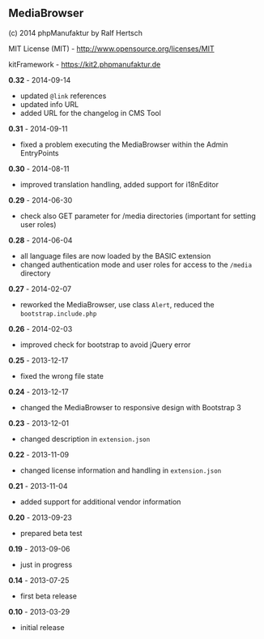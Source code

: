 ## MediaBrowser

(c) 2014 phpManufaktur by Ralf Hertsch

MIT License (MIT) - <http://www.opensource.org/licenses/MIT>

kitFramework - <https://kit2.phpmanufaktur.de>

**0.32** - 2014-09-14

* updated `@link` references
* updated info URL
* added URL for the changelog in CMS Tool

**0.31** - 2014-09-11

* fixed a problem executing the MediaBrowser within the Admin EntryPoints

**0.30** - 2014-08-11

* improved translation handling, added support for i18nEditor

**0.29** - 2014-06-30

* check also GET parameter for /media directories (important for setting user roles)

**0.28** - 2014-06-04

* all language files are now loaded by the BASIC extension
* changed authentication mode and user roles for access to the `/media` directory

**0.27** - 2014-02-07

* reworked the MediaBrowser, use class `Alert`, reduced the `bootstrap.include.php`

**0.26** - 2014-02-03

* improved check for bootstrap to avoid jQuery error

**0.25** - 2013-12-17

* fixed the wrong file state

**0.24** - 2013-12-17

* changed the MediaBrowser to responsive design with Bootstrap 3

**0.23** - 2013-12-01

* changed description in `extension.json`

**0.22** - 2013-11-09

* changed license information and handling in `extension.json`

**0.21** - 2013-11-04

* added support for additional vendor information

**0.20** - 2013-09-23

* prepared beta test

**0.19** - 2013-09-06

* just in progress

**0.14** - 2013-07-25

* first beta release

**0.10** - 2013-03-29

* initial release